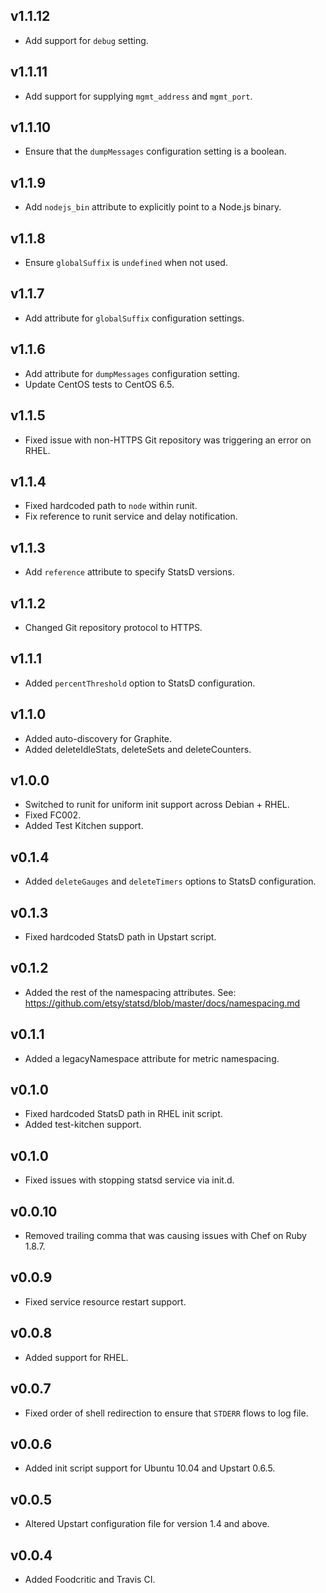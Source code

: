 ## v1.1.12

* Add support for `debug` setting.

## v1.1.11

* Add support for supplying `mgmt_address` and `mgmt_port`.

## v1.1.10

* Ensure that the `dumpMessages` configuration setting is a boolean.

## v1.1.9

* Add `nodejs_bin` attribute to explicitly point to a Node.js binary.

## v1.1.8

* Ensure `globalSuffix` is `undefined` when not used.

## v1.1.7

* Add attribute for `globalSuffix` configuration settings.

## v1.1.6

* Add attribute for `dumpMessages` configuration setting.
* Update CentOS tests to CentOS 6.5.

## v1.1.5

* Fixed issue with non-HTTPS Git repository was triggering an error on RHEL.

## v1.1.4

* Fixed hardcoded path to `node` within runit.
* Fix reference to runit service and delay notification.

## v1.1.3

* Add `reference` attribute to specify StatsD versions.

## v1.1.2

* Changed Git repository protocol to HTTPS.

## v1.1.1

* Added `percentThreshold` option to StatsD configuration.

## v1.1.0

* Added auto-discovery for Graphite.
* Added deleteIdleStats, deleteSets and deleteCounters.

## v1.0.0

* Switched to runit for uniform init support across Debian + RHEL.
* Fixed FC002.
* Added Test Kitchen support.

## v0.1.4

* Added `deleteGauges` and `deleteTimers` options to StatsD configuration.

## v0.1.3

* Fixed hardcoded StatsD path in Upstart script.

## v0.1.2

* Added the rest of the namespacing attributes. See: https://github.com/etsy/statsd/blob/master/docs/namespacing.md

## v0.1.1

* Added a legacyNamespace attribute for metric namespacing.

## v0.1.0

* Fixed hardcoded StatsD path in RHEL init script.
* Added test-kitchen support.

## v0.1.0

* Fixed issues with stopping statsd service via init.d.

## v0.0.10

* Removed trailing comma that was causing issues with Chef on Ruby 1.8.7.

## v0.0.9

* Fixed service resource restart support.

## v0.0.8

* Added support for RHEL.

## v0.0.7

* Fixed order of shell redirection to ensure that `STDERR` flows to log file.

## v0.0.6

* Added init script support for Ubuntu 10.04 and Upstart 0.6.5.

## v0.0.5

* Altered Upstart configuration file for version 1.4 and above.

## v0.0.4

* Added Foodcritic and Travis CI.
